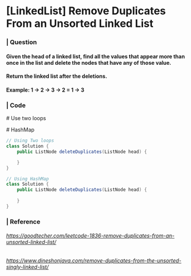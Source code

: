 # [LinkedList] Remove Duplicates From an Unsorted Linked List

### | Question

#### Given the head of a linked list, find all the values that appear more than once in the list and delete the nodes that have any  of those value. 

#### Return the linked list after the deletions. 

#### Example: 1 → 2 → 3 → 2  = 1 → 3 

### | Code

\# Use two loops 

\# HashMap 

```java
// Using Two loops 
class Solution {
    public ListNode deleteDuplicates(ListNode head) {

    }
}
```

```java
// Using HashMap 
class Solution {
    public ListNode deleteDuplicates(ListNode head) {
		
    }
}
```



### | Reference

###### https://goodtecher.com/leetcode-1836-remove-duplicates-from-an-unsorted-linked-list/

###### https://www.dineshonjava.com/remove-duplicates-from-the-unsorted-singly-linked-list/
